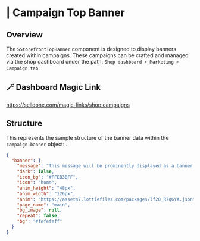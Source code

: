 # <s-storefront-top-banner> | Campaign Top Banner

## Overview

The `SStorefrontTopBanner` component is designed to display banners created within campaigns. These campaigns can be crafted and
managed via the shop dashboard under the path: `Shop dashboard > Marketing > Campaign tab`.

## 🪄 Dashboard Magic Link

https://selldone.com/magic-links/shop:campaigns


## Structure
This represents the sample structure of the banner data within the `campaign.banner` object: .

```json
{
  "banner": {
    "message": "This message will be prominently displayed as a banner at the top of the shop page.",
    "dark": false,
    "icon_bg": "#FFEB3BFF",
    "icon": "home",
    "anim_height": "48px",
    "anim_width": "126px",
    "anim": "https://assets7.lottiefiles.com/packages/lf20_R7qGYA.json",
    "page_name": "main",
    "bg_image": null,
    "repeat": false,
    "bg": "#fefefeff"
  }
}
```